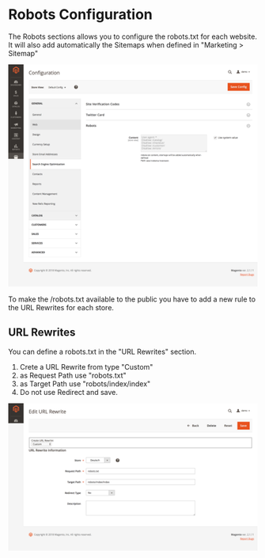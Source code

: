 # Robots Configuration

The Robots sections allows you to configure the robots.txt for each website.
It will also add automatically the Sitemaps when defined in "Marketing > Sitemap" 

![Robots](assets/robots.png)

To make the /robots.txt available to the public you  have to add a new rule to the URL Rewrites for each store.

## URL Rewrites
You can define a robots.txt in the "URL Rewrites" section.
1. Crete a URL Rewrite from type "Custom"
2. as Request Path use "robots.txt"
3. as Target Path use "robots/index/index"
4. Do not use Redirect and save.

![Url Rewrites](assets/url-rewrite.png)